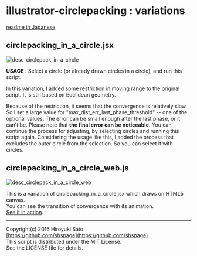 illustrator-circlepacking : variations
======================
[readme in Japanese](https://github.com/shspage/illustrator-circlepacking/blob/master/variations/readme_ja.md) 

## circlepacking_in_a_circle.jsx

![desc_circlepack_in_a_circle](https://github.com/shspage/illustrator-circlepacking/raw/master/variations/img/desc_circlepack_in_a_circle.png)

**USAGE** : Select a circle (or already drawn circles in a circle), and run this script.

In this variation, I added some restriction in moving range to the original script.
It is still based on Euclidean geometry.

Because of the restriction, it seems that the convergence is relatively slow.
So I set a large value for "max_dist_err_last_phase_threshold" -- one of the optional values.
The error can be small enough after the last phase, or it can't be.
Please note that **the final error can be noticeable.**
You can continue the process for adjusting, by selecting circles and running this script again.
Considering the usage like this, I added the process that excludes the outer circle from the selection.
So you can select it with circles.


## circlepacking_in_a_circle_web.js

![desc_circlepack_in_a_circle_web](https://github.com/shspage/illustrator-circlepacking/raw/master/variations/img/desc_circlepack_in_a_circle_web.png)

This is a variation of circlepacking_in_a_circle.jsx which draws on HTML5 canvas.  
You can see the transition of convergence with its animation.  
[See it in action](http://shspage.com/ex/circlepacking_in_a_circle/index.html).


----------------------
Copyright(c) 2016 Hiroyuki Sato  
[https://github.com/shspage](https://github.com/shspage)  
This script is distributed under the MIT License.  
See the LICENSE file for details.  
